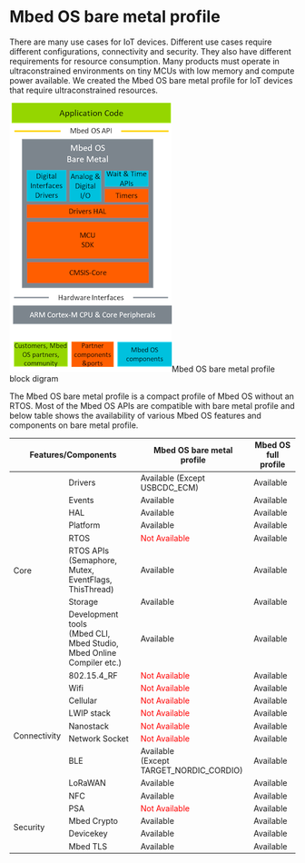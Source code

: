 # Mbed OS bare metal profile

There are many use cases for IoT devices. Different use cases require different configurations, connectivity and security. They also have different requirements for resource consumption. Many products must operate in ultraconstrained environments on tiny MCUs with low memory and compute power available. We created the Mbed OS bare metal profile for IoT devices that require ultraconstrained resources.

<span class="images">![Mbed OS bare metal profile block diagram](../../images/bare_metal_block_diagram.png)<span>Mbed OS bare metal profile block digram</span></span>

The Mbed OS bare metal profile is a compact profile of Mbed OS without an RTOS. Most of the Mbed OS APIs are compatible with bare metal profile and below table shows the availability of various Mbed OS features and components on bare metal profile.

<table>
    <thead>
        <tr>
            <th colspan="2">Features/Components</th>
            <th>Mbed OS bare metal profile</th>
            <th> Mbed OS full profile</th>
        </tr>
    </thead>
    <tbody>
        <tr>
            <td rowspan="8">Core</td>
            <td >Drivers</td>
            <td>Available (Except USBCDC_ECM)</td>
            <td>Available</td>
        </tr>
        <tr>        
            <td >Events</td>
            <td>Available</span></td>
            <td>Available</td>
        </tr>
        <tr>        
            <td >HAL</td>
            <td>Available</span></td>
            <td>Available</td>
        </tr>
        <tr>        
            <td >Platform</td>
            <td>Available</span></td>
            <td>Available</td>
        </tr>
        <tr>        
            <td >RTOS</td>
            <td><span style="color:red">Not Available</span></span></td>
            <td>Available</td>
        </tr>  
                <tr>        
            <td >RTOS APIs <br> (Semaphore, Mutex, EventFlags, ThisThread)</td>
            <td>Available</td>
            <td>Available</td>
        </tr> 
        <tr>        
            <td >Storage</td>
            <td>Available</td>
            <td>Available</td>
        </tr> 
        <tr>        
            <td >Development tools<br> (Mbed CLI, Mbed Studio, Mbed Online Compiler etc.)</td>
            <td>Available</td>
            <td>Available</td>
        </tr>      
        <tr>
            <td rowspan="9">Connectivity</td>
            <td >802.15.4_RF</td>
            <td><span style="color:red">Not Available</span></td>
            <td>Available</td>
        </tr>
        <tr>
            <td>Wifi</td>
            <td><span style="color:red">Not Available</span></td>
            <td>Available</td>
        </tr>
        <tr>
            <td>Cellular</td>
            <td><span style="color:red">Not Available</span></td>
            <td>Available</td>
        </tr>
        <tr>
            <td>LWIP stack</td>
            <td><span style="color:red">Not Available</span></td>
            <td>Available</td>
        </tr>
        <tr>
            <td>Nanostack</td>
            <td><span style="color:red">Not Available</span></td>
            <td>Available</td>
        </tr>
        <tr>
            <td>Network Socket</td>
            <td><span style="color:red">Not Available</span></td>
            <td>Available</td>
        </tr>
        </tr>
        <tr>
            <td>BLE</td>
            <td>Available <br>(Except TARGET_NORDIC_CORDIO)</td>
            <td>Available</td>
        </tr>    
        <tr>
            <td>LoRaWAN</td>
            <td>Available</td>
            <td>Available</td>
        </tr>  
        <tr>
            <td>NFC</td>
            <td>Available</td>
            <td>Available</td>
        </tr>
        <tr>
            <td rowspan="4">Security</td>
            <td>PSA</td>
            <td><span style="color:red">Not Available</span></td>
            <td>Available</td>
        </tr>
        <tr>
            <td>Mbed Crypto</td>
            <td>Available</td>
            <td>Available</td>
        </tr> 
        <tr>
            <td>Devicekey</td>
            <td>Available</td>
            <td>Available</td>
        </tr>  
        <tr>
            <td>Mbed TLS</td>
            <td>Available</td>
            <td>Available</td>
        </tr>
    </tbody>
</table>
